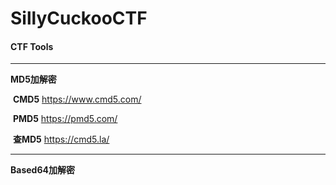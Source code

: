 # SillyCuckooCTF
#### CTF Tools

------

**MD5加解密**

​	**CMD5**	 https://www.cmd5.com/

​	**PMD5**	 https://pmd5.com/

​	**查MD5**	https://cmd5.la/

------

**Based64加解密**

